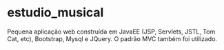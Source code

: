 # estudio_musical
Pequena aplicação web construída em JavaEE (JSP, Servlets, JSTL, Tom Cat, etc), Bootstrap, Mysql e JQuery. O padrão MVC também foi utilizado.

